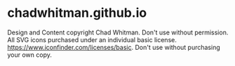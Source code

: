# chadwhitman.github.io
Design and Content copyright Chad Whitman. Don't use without permission. All SVG icons purchased under an individual basic license. https://www.iconfinder.com/licenses/basic. 
Don't use without purchasing your own copy. 
